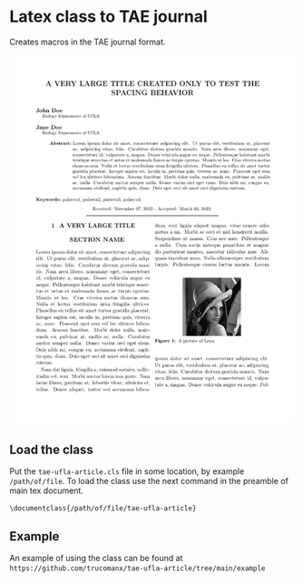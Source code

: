 # Latex class to TAE journal


Creates macros in the TAE journal format.

![Screenshot](screenshot.png)



## Load the class
Put the `tae-ufla-article.cls` file in some location, by example `/path/of/file`.
To load the class use the next command in the preamble of main tex document.

	\documentclass{/path/of/file/tae-ufla-article}


## Example
An example of using the class can be found at 
`https://github.com/trucomanx/tae-ufla-article/tree/main/example`
